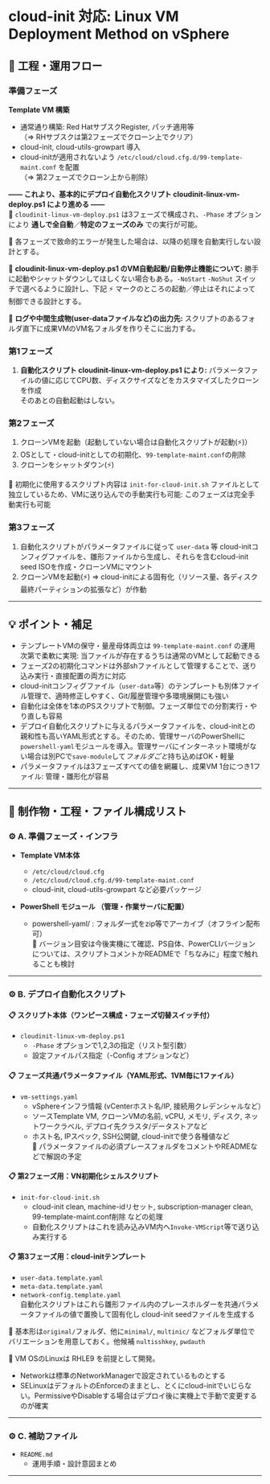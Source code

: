 # cloud-init 対応: Linux VM Deployment Method on vSphere

## 🚀 工程・運用フロー  

### 準備フェーズ
**Template VM 構築**

- 通常通り構築: Red HatサブスクRegister, パッチ適用等  
  （⇒ RHサブスクは第2フェーズでクローン上でクリア）
- cloud-init, cloud-utils-growpart 導入
- cloud-initが適用されないよう `/etc/cloud/cloud.cfg.d/99-template-maint.conf` を配置  
  （⇒ 第2フェーズでクローン上から削除）

**—— これより、基本的にデプロイ自動化スクリプト cloudinit-linux-vm-deploy.ps1 により進める ——**  
📍 `cloudinit-linux-vm-deploy.ps1` は3フェーズで構成され、`-Phase` オプションにより **通しで全自動**／**特定のフェーズのみ** での実行が可能。

📌 各フェーズで致命的エラーが発生した場合は、以降の処理を自動実行しない設計とする。

📌 **cloudinit-linux-vm-deploy.ps1 のVM自動起動/自動停止機能について:**
勝手に起動やシャットダウンしてほしくない場合もある。`-NoStart` `-NoShut` スイッチで選べるように設計し、下記 ⚡ マークのところの起動／停止はそれによって制御できる設計とする。

📌 **ログや中間生成物(user-dataファイルなど)の出力先:**
スクリプトのあるフォルダ直下に成果VMのVM名フォルダを作りそこに出力する。

### 第1フェーズ

1. **自動化スクリプト cloudinit-linux-vm-deploy.ps1 により:** パラメータファイルの値に応じてCPU数、ディスクサイズなどをカスタマイズしたクローンを作成  
   そのあとの自動起動はしない。

### 第2フェーズ

1. クローンVMを起動（起動していない場合は自動化スクリプトが起動(⚡)）
2. OSとして・cloud-initとしての初期化、`99-template-maint.conf`の削除
3. クローンをシャットダウン(⚡)

📍 初期化に使用するスクリプト内容は `init-for-cloud-init.sh` ファイルとして独立しているため、VMに送り込んでの手動実行も可能: このフェーズは完全手動実行も可能

### 第3フェーズ

1. 自動化スクリプトがパラメータファイルに従って `user-data` 等 cloud-initコンフィグファイルを、雛形ファイルから生成し、それらを含むcloud-init seed ISOを作成・クローンVMにマウント
2. クローンVMを起動(⚡) ⇒ cloud-initによる固有化（リソース量、各ディスク最終パーティションの拡張など）が作動

---

## 💡 ポイント・補足

- テンプレートVMの保守・量産母体両立は `99-template-maint.conf` の運用次第で柔軟に実現: 当ファイルが存在するうちは通常のVMとして起動できる
- フェーズ2の初期化コマンドは外部shファイルとして管理することで、送り込み実行・直接配置の両方に対応
- cloud-initコンフィグファイル（`user-data`等）のテンプレートも別体ファイル管理で、適時修正しやすく、Git/履歴管理や多環境展開にも強い
- 自動化は全体を1本のPSスクリプトで制御。フェーズ単位での分割実行・やり直しも容易
- デプロイ自動化スクリプトに与えるパラメータファイルを、cloud-initとの親和性も高いYAML形式とする。そのため、管理サーバのPowerShellに`powershell-yaml`モジュールを導入。管理サーバにインターネット環境がない場合は別PCで`save-module`して*フォルダごと*持ち込めばOK・軽量
- パラメータファイルは3フェーズすべての値を網羅し、成果VM 1台につき1ファイル: 管理・雛形化が容易

---

## 🚀 制作物・工程・ファイル構成リスト

### ⚙️ A. 準備フェーズ・インフラ

- **Template VM本体**
    - `/etc/cloud/cloud.cfg`  
    - `/etc/cloud/cloud.cfg.d/99-template-maint.conf`  
    - cloud-init, cloud-utils-growpart など必要パッケージ

- **PowerShell モジュール （管理・作業サーバに配置）**
    - powershell-yaml/ : フォルダ一式をzip等でアーカイブ（オフライン配布可）  
      📌 バージョン目安は今後実機にて確認、PS自体、PowerCLIバージョンについては、スクリプトコメントかREADMEで「ちなみに」程度で触れることも検討

---

### ⚙️ B. デプロイ自動化スクリプト

#### 📋 スクリプト本体（ワンピース構成・フェーズ切替スイッチ付）
- `cloudinit-linux-vm-deploy.ps1`
    - `-Phase` オプションで1,2,3の指定（リスト型引数）
    - 設定ファイルパス指定（-Config オプションなど）

#### 📋 フェーズ共通パラメータファイル（YAML形式、1VM毎に1ファイル）
- `vm-settings.yaml`
    - vSphereインフラ情報 (vCenterホスト名/IP, 接続用クレデンシャルなど）
    - ソースTemplate VM, クローンVMの名前, vCPU, メモリ, ディスク, ネットワークラベル, デプロイ先クラスタ/データストアなど
    - ホスト名, IPスペック, SSH公開鍵, cloud-initで使う各種値など  
    📌 パラメータファイルの必須プレースフォルダをコメントやREADMEなどで解説の予定

#### 📋 第2フェーズ用：VN初期化シェルスクリプト
- `init-for-cloud-init.sh`
    - cloud-init clean, machine-idリセット, subscription-manager clean, 99-template-maint.conf削除 などの処理
    - 自動化スクリプトはこれを読み込みVM内へ`Invoke-VMScript`等で送り込み実行する

#### 📋 第3フェーズ用：cloud-initテンプレート
- `user-data.template.yaml`
- `meta-data.template.yaml`
- `network-config.template.yaml`  
自動化スクリプトはこれら雛形ファイル内のプレースホルダーを共通パラメータファイルの値で置換して固有化し cloud-init seedファイルを生成する  

📌 基本形は`original/`フォルダ、他に`minimal/`, `multinic/` などフォルダ単位でバリエーションを用意しておく。他候補 `nultisshkey`, `pwdauth`

📌 VM OSのLinuxは RHLE9 を前提として開発。
- Networkは標準のNetworkManagerで設定されているものとする
- SELinuxはデフォルトのEnforceのままとし、とくにcloud-initでいじらない。PermissiveやDisableする場合はデプロイ後に実機上で手動で変更するのが確実

---

### ⚙️ C. 補助ファイル

- `README.md`  
    - 運用手順・設計意図まとめ

---
